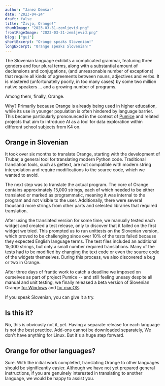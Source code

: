 ```yaml
---
author: "Janez Demšar"
date: "2023-04-24"
draft: false
title: "Živjo, Orange!"
thumbImage: "2023-03-31-zemljevid.png"
frontPageImage: "2023-03-31-zemljevid.png"
blog: ["gui"]
shortExcerpt: "Orange speaks Slovenian!"
longExcerpt: "Orange speaks Slovenian!"
---
```


<WindowScreenshot src="2023-03-31-zemljevid.png" />


The Slovenian language exhibits a complicated grammar, featuring three genders and four plural terms, along with a substantial amount of declensions and conjugations, (and unreasonable number of exceptions) that require all kinds of agreements between nouns, adjectives and verbs. It is mastered (unfortunatelly poorly, in too many cases) by some two million native speakers ... and a growing number of programs.

Among them, finally, Orange.

Why? Primarily because Orange is already being used in higher education, while its use in younger population is often hindered by language barrier. This became particularly prononunced in the context of [Pumice](https://pumice.si) and related projects that aim to introduce AI as a tool for data exploration within different school subjects from K4 on.

## Orange in Slovenian

It took over six months to translate Orange, starting with the development of Trubar, a general tool for translating modern Python code. Traditional translation tools, such as gettext, are not compatible with modern string interpolation and require modifications to the source code, which we wanted to avoid.

The next step was to translate the actual program. The core of Orange contains approximately 15,000 strings, each of which needed to be either translated or marked as programmatic, meaning it was internal to the program and not visible to the user. Additionally, there were several thousand more strings from other parts and selected libraries that required translation.

After using the translated version for some time, we manually tested each widget and created a test release, only to discover that it failed on the first widget we tried. This prompted us to run unittests on the Slovenian version, which proved to be challenging since over 10% of the tests failed because they expected English language terms. The test files included an additional 15,000 strings, but only a small number required translations. Many of the tests had to be modified by changing the text code or even the source code of the widgets themselves. During this process, we also discovered a bug or two in Orange.

After three days of frantic work to catch a deadline we imposed on ourselves as part of project Pumice -- and still feeling uneasy despite all manual and unit testing, we finally released a beta version of Slovenian Orange [for Windows](http://download.biolab.si/download/files/slo/Orange3-3.35.0.dev0%2B1bec1ca-Miniconda-x86_64.exe) and [for macOS](http://download.biolab.si/download/files/slo/Orange3-3.35.0.dev0%2B1bec1ca-Python3.9.12.dmg).

If you speak Slovenian, you can give it a try. 

## Is this it?

No, this is obviously not it, yet. Having a separate release for each language is not the best practice. Add-ons cannot be downloaded separately, We don't have anything for Linux. But it's a huge step forward.

## Orange for other languages?

Sure. With the initial work completed, translating Orange to other languages should be significantly easier. Although we have not yet prepared general instructions, if you are genuinely interested in translating to another language, we would be happy to assist you.

<WindowScreenshot src="2023-03-31-orange-slo.png" />
